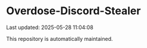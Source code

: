 # Overdose-Discord-Stealer

Last updated: 2025-05-28 11:04:08

This repository is automatically maintained.
